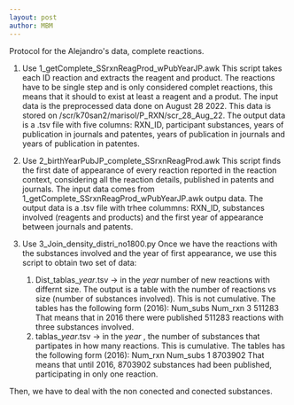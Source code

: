 ```yaml
---
layout: post
author: MBM
---
```


Protocol for the Alejandro's data, complete reactions.

1. Use 1_getComplete_SSrxnReagProd_wPubYearJP.awk
   This script takes each ID reaction and extracts the reagent and product. The reactions have to be single step and is only considered complet reactions, this means that it should to exist at least a reagent and a produt. The input data is the preprocessed data done on August 28 2022. This data is stored on /scr/k70san2/marisol/P_RXN/scr_28_Aug_22. The output data is a .tsv file with five columns: RXN_ID, participant substances, years of publication in journals and patentes, years of publication in journals and years of publication in patentes.

2. Use 2_birthYearPubJP_complete_SSrxnReagProd.awk
   This script finds the first date of appearance of every reaction reported in the reaction context, considering all the reaction details, published in patents and journals. The input data comes from 1_getComplete_SSrxnReagProd_wPubYearJP.awk outpu data. The output data is a  .tsv file with trhee colummns: RXN_ID, substances involved (reagents and products) and the first year of  appearance between journals and patents.

3. Use  3_Join_density_distri_no1800.py
   Once we have the reactions with the substances involved and the year of first appearance, we use this script to obtain  two set of data:
   1. Dist_tablas_*year*.tsv -> in the *year* number of new reactions with differnt size. The output is a table with the number of reactions vs size (number of substances involved). This is not cumulative. The tables has the following form (2016):
      Num_subs		     Num_rxn
      3					511283
      That means that in 2016 there were published 511283 reactions with three substances involved.
   2. tablas_*year*.tsv -> in the *year* , the number of substances that partipates in how many reactions. This is cumulative. The tables has the following form (2016):
      Num_rxn		Num_subs
      1			8703902
      That means that until 2016,  8703902 substances had been published, participating in only one reaction.


Then, we have to deal with the non conected and conected substances.

